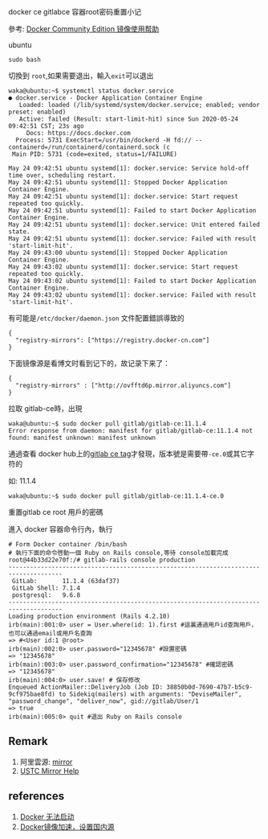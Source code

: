 docker ce gitlabce 容器root密码重置小记

參考: [Docker Community Edition 镜像使用帮助](https://mirror.tuna.tsinghua.edu.cn/help/docker-ce/)

ubuntu
```
sudo bash
```
切換到 `root`,如果需要退出，輸入`exit`可以退出


```
waka@ubuntu:~$ systemctl status docker.service
● docker.service - Docker Application Container Engine
   Loaded: loaded (/lib/systemd/system/docker.service; enabled; vendor preset: enabled)
   Active: failed (Result: start-limit-hit) since Sun 2020-05-24 09:42:51 CST; 23s ago
     Docs: https://docs.docker.com
  Process: 5731 ExecStart=/usr/bin/dockerd -H fd:// --containerd=/run/containerd/containerd.sock (c
 Main PID: 5731 (code=exited, status=1/FAILURE)

May 24 09:42:51 ubuntu systemd[1]: docker.service: Service hold-off time over, scheduling restart.
May 24 09:42:51 ubuntu systemd[1]: Stopped Docker Application Container Engine.
May 24 09:42:51 ubuntu systemd[1]: docker.service: Start request repeated too quickly.
May 24 09:42:51 ubuntu systemd[1]: Failed to start Docker Application Container Engine.
May 24 09:42:51 ubuntu systemd[1]: docker.service: Unit entered failed state.
May 24 09:42:51 ubuntu systemd[1]: docker.service: Failed with result 'start-limit-hit'.
May 24 09:43:00 ubuntu systemd[1]: Stopped Docker Application Container Engine.
May 24 09:43:02 ubuntu systemd[1]: docker.service: Start request repeated too quickly.
May 24 09:43:02 ubuntu systemd[1]: Failed to start Docker Application Container Engine.
May 24 09:43:02 ubuntu systemd[1]: docker.service: Failed with result 'start-limit-hit'.
```

有可能是`/etc/docker/daemon.json` 文件配置錯誤導致的



```
{
  "registry-mirrors": ["https://registry.docker-cn.com"]
}
```

下面镜像源是看博文时看到记下的，故记录下来了：

```
{
  "registry-mirrors" : ["http://ovfftd6p.mirror.aliyuncs.com"]
}
```





拉取 gitlab-ce時，出現

```
waka@ubuntu:~$ sudo docker pull gitlab/gitlab-ce:11.1.4
Error response from daemon: manifest for gitlab/gitlab-ce:11.1.4 not found: manifest unknown: manifest unknown
```
通過查看 docker hub上的[gitlab ce tag](https://hub.docker.com/r/gitlab/gitlab-ce/tags?page=10)才發現，版本號是需要帶`-ce.0`或其它字符的

如: 11.1.4

```
waka@ubuntu:~$ sudo docker pull gitlab/gitlab-ce:11.1.4-ce.0
```

重置gitlab ce root 用戶的密碼

進入 docker 容器命令行內，執行

```
# Form Docker container /bin/bash
# 執行下面的命令啓動一個 Ruby on Rails console,等待 console加載完成
root@44b33d22e70f:/# gitlab-rails console production
-------------------------------------------------------------------------------------
 GitLab:       11.1.4 (63daf37)
 GitLab Shell: 7.1.4
 postgresql:   9.6.8
-------------------------------------------------------------------------------------
Loading production environment (Rails 4.2.10)
irb(main):001:0> user = User.where(id: 1).first #這裏通過用戶id查詢用戶，也可以通過email或用戶名查詢
=> #<User id:1 @root>
irb(main):002:0> user.password="12345678" #設置密碼
=> "12345678"
irb(main):003:0> user.password_confirmation="12345678" #確認密碼
=> "12345678"
irb(main):004:0> user.save! # 保存修改
Enqueued ActionMailer::DeliveryJob (Job ID: 38850b0d-7690-47b7-b5c9-9cf975bae8fd) to Sidekiq(mailers) with arguments: "DeviseMailer", "password_change", "deliver_now", gid://gitlab/User/1
=> true
irb(main):005:0> quit #退出 Ruby on Rails console
```


## Remark
1. 阿里雲源: [mirror](https://developer.aliyun.com/mirror/)
2. [USTC Mirror Help](http://mirrors.ustc.edu.cn/help/index.html)
## references
1. [Docker 无法启动](https://q.cnblogs.com/q/109675/)
2. [Docker镜像加速，设置国内源](https://www.cnblogs.com/happy4java/p/11206839.html)